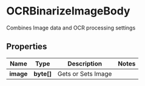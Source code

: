 

# OCRBinarizeImageBody

Combines Image data and OCR processing settings

## Properties

| Name | Type | Description | Notes |
|------------ | ------------- | ------------- | -------------|
|**image** | **byte[]** | Gets or Sets Image |  |



